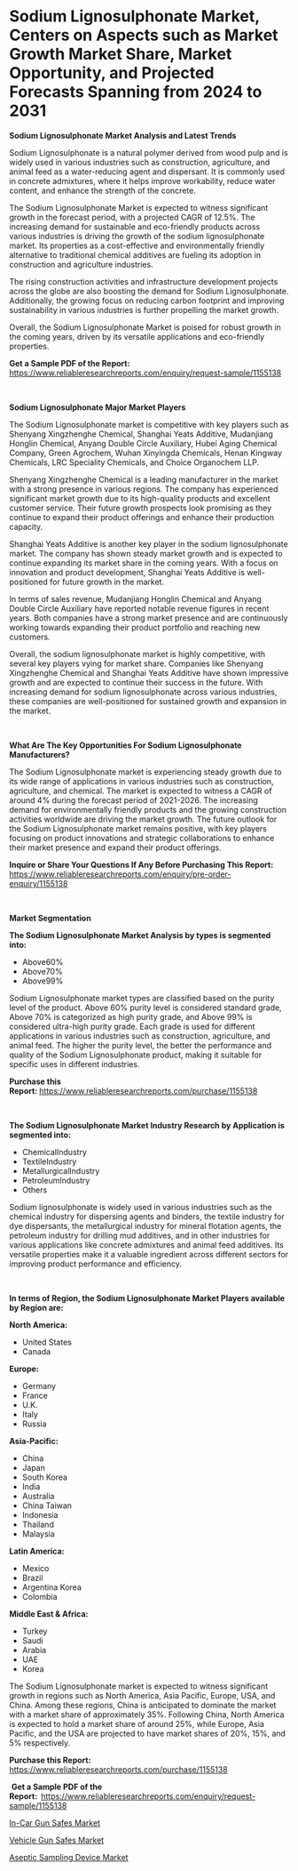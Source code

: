 <p><h1>Sodium Lignosulphonate Market, Centers on Aspects such as Market Growth Market Share, Market Opportunity, and Projected Forecasts Spanning from 2024 to 2031</h1></p><p><strong>Sodium Lignosulphonate Market Analysis and Latest Trends</strong></p>
<p><p>Sodium Lignosulphonate is a natural polymer derived from wood pulp and is widely used in various industries such as construction, agriculture, and animal feed as a water-reducing agent and dispersant. It is commonly used in concrete admixtures, where it helps improve workability, reduce water content, and enhance the strength of the concrete.</p><p>The Sodium Lignosulphonate Market is expected to witness significant growth in the forecast period, with a projected CAGR of 12.5%. The increasing demand for sustainable and eco-friendly products across various industries is driving the growth of the sodium lignosulphonate market. Its properties as a cost-effective and environmentally friendly alternative to traditional chemical additives are fueling its adoption in construction and agriculture industries.</p><p>The rising construction activities and infrastructure development projects across the globe are also boosting the demand for Sodium Lignosulphonate. Additionally, the growing focus on reducing carbon footprint and improving sustainability in various industries is further propelling the market growth.</p><p>Overall, the Sodium Lignosulphonate Market is poised for robust growth in the coming years, driven by its versatile applications and eco-friendly properties.</p></p>
<p><strong>Get a Sample PDF of the Report:&nbsp;</strong> <a href="https://www.reliableresearchreports.com/enquiry/request-sample/1155138">https://www.reliableresearchreports.com/enquiry/request-sample/1155138</a></p>
<p>&nbsp;</p>
<p><strong>Sodium Lignosulphonate Major Market Players</strong></p>
<p><p>The Sodium Lignosulphonate market is competitive with key players such as Shenyang Xingzhenghe Chemical, Shanghai Yeats Additive, Mudanjiang Honglin Chemical, Anyang Double Circle Auxiliary, Hubei Aging Chemical Company, Green Agrochem, Wuhan Xinyingda Chemicals, Henan Kingway Chemicals, LRC Speciality Chemicals, and Choice Organochem LLP. </p><p>Shenyang Xingzhenghe Chemical is a leading manufacturer in the market with a strong presence in various regions. The company has experienced significant market growth due to its high-quality products and excellent customer service. Their future growth prospects look promising as they continue to expand their product offerings and enhance their production capacity.</p><p>Shanghai Yeats Additive is another key player in the sodium lignosulphonate market. The company has shown steady market growth and is expected to continue expanding its market share in the coming years. With a focus on innovation and product development, Shanghai Yeats Additive is well-positioned for future growth in the market.</p><p>In terms of sales revenue, Mudanjiang Honglin Chemical and Anyang Double Circle Auxiliary have reported notable revenue figures in recent years. Both companies have a strong market presence and are continuously working towards expanding their product portfolio and reaching new customers.</p><p>Overall, the sodium lignosulphonate market is highly competitive, with several key players vying for market share. Companies like Shenyang Xingzhenghe Chemical and Shanghai Yeats Additive have shown impressive growth and are expected to continue their success in the future. With increasing demand for sodium lignosulphonate across various industries, these companies are well-positioned for sustained growth and expansion in the market.</p></p>
<p>&nbsp;</p>
<p><strong>What Are The Key Opportunities For Sodium Lignosulphonate Manufacturers?</strong></p>
<p><p>The Sodium Lignosulphonate market is experiencing steady growth due to its wide range of applications in various industries such as construction, agriculture, and chemical. The market is expected to witness a CAGR of around 4% during the forecast period of 2021-2026. The increasing demand for environmentally friendly products and the growing construction activities worldwide are driving the market growth. The future outlook for the Sodium Lignosulphonate market remains positive, with key players focusing on product innovations and strategic collaborations to enhance their market presence and expand their product offerings.</p></p>
<p><strong>Inquire or Share Your Questions If Any Before Purchasing This Report:</strong> <a href="https://www.reliableresearchreports.com/enquiry/pre-order-enquiry/1155138">https://www.reliableresearchreports.com/enquiry/pre-order-enquiry/1155138</a></p>
<p>&nbsp;</p>
<p><strong>Market Segmentation</strong></p>
<p><strong>The Sodium Lignosulphonate Market Analysis by types is segmented into:</strong></p>
<p><ul><li>Above60%</li><li>Above70%</li><li>Above99%</li></ul></p>
<p><p>Sodium Lignosulphonate market types are classified based on the purity level of the product. Above 60% purity level is considered standard grade, Above 70% is categorized as high purity grade, and Above 99% is considered ultra-high purity grade. Each grade is used for different applications in various industries such as construction, agriculture, and animal feed. The higher the purity level, the better the performance and quality of the Sodium Lignosulphonate product, making it suitable for specific uses in different industries.</p></p>
<p><strong>Purchase this Report:&nbsp;</strong><a href="https://www.reliableresearchreports.com/purchase/1155138">https://www.reliableresearchreports.com/purchase/1155138</a></p>
<p>&nbsp;</p>
<p><strong>The Sodium Lignosulphonate Market Industry Research by Application is segmented into:</strong></p>
<p><ul><li>ChemicalIndustry</li><li>TextileIndustry</li><li>MetallurgicalIndustry</li><li>PetroleumIndustry</li><li>Others</li></ul></p>
<p><p>Sodium lignosulphonate is widely used in various industries such as the chemical industry for dispersing agents and binders, the textile industry for dye dispersants, the metallurgical industry for mineral flotation agents, the petroleum industry for drilling mud additives, and in other industries for various applications like concrete admixtures and animal feed additives. Its versatile properties make it a valuable ingredient across different sectors for improving product performance and efficiency.</p></p>
<p>&nbsp;</p>
<p><strong>In terms of Region, the Sodium Lignosulphonate Market Players available by Region are:</strong></p>
<p>
    <p> <strong> North America: </strong>
        <ul>
            <li>United States</li>
            <li>Canada</li>
        </ul>
        </p> 
    <p> <strong> Europe: </strong>
        <ul>
            <li>Germany</li>
            <li>France</li>
            <li>U.K.</li>
            <li>Italy</li>
            <li>Russia</li>
        </ul>
        </p> 
    <p> <strong> Asia-Pacific: </strong>
        <ul>
            <li>China</li>
            <li>Japan</li>
            <li>South Korea</li>
            <li>India</li>
            <li>Australia</li>
            <li>China Taiwan</li>
            <li>Indonesia</li>
            <li>Thailand</li>
            <li>Malaysia</li>
        </ul>
        </p> 
    <p> <strong> Latin America: </strong>
        <ul>
            <li>Mexico</li>
            <li>Brazil</li>
            <li>Argentina Korea</li>
            <li>Colombia</li>
        </ul>
        </p> 
    <p> <strong> Middle East & Africa: </strong>
        <ul>
            <li>Turkey</li>
            <li>Saudi</li>
            <li>Arabia</li>
            <li>UAE</li>
            <li>Korea</li>
        </ul>
    </p>
    </p>
<p><p>The Sodium Lignosulphonate market is expected to witness significant growth in regions such as North America, Asia Pacific, Europe, USA, and China. Among these regions, China is anticipated to dominate the market with a market share of approximately 35%. Following China, North America is expected to hold a market share of around 25%, while Europe, Asia Pacific, and the USA are projected to have market shares of 20%, 15%, and 5% respectively.</p></p>
<p><strong>Purchase this Report: </strong><a href="https://www.reliableresearchreports.com/purchase/1155138">https://www.reliableresearchreports.com/purchase/1155138</a></p>
<p>&nbsp;<strong>Get a Sample PDF of the Report:&nbsp;&nbsp;</strong><a href="https://www.reliableresearchreports.com/enquiry/request-sample/1155138">https://www.reliableresearchreports.com/enquiry/request-sample/1155138</a></p>
<p><strong></strong></p>
<p><p><a href="https://view.publitas.com/reportprime-1/in-car-gun-safes-market-research-report-forecasted-for-period-from-2023-2030-by-market-type-market-application-and-region/">In-Car Gun Safes Market</a></p><p><a href="https://view.publitas.com/reportprime-1/vehicle-gun-safes-market-research-report-the-key-to-successful-business-strategy-forecasted-for-period-from-2023-2030/">Vehicle Gun Safes Market</a></p><p><a href="https://view.publitas.com/reportprime-1/insights-into-aseptic-sampling-device-market-size-analysing-market-share-trends-and-growth-from-2023-to-2030/">Aseptic Sampling Device Market</a></p></p>